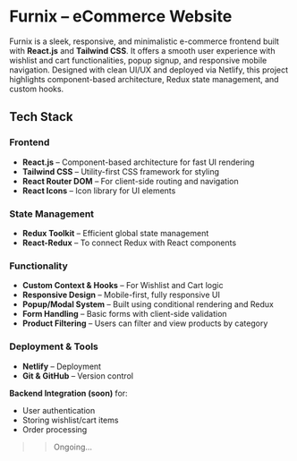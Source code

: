 # Furnix – eCommerce Website

Furnix is a sleek, responsive, and minimalistic e-commerce frontend built with **React.js** and **Tailwind CSS**. It offers a smooth user experience with wishlist and cart functionalities, popup signup, and responsive mobile navigation. Designed with clean UI/UX and deployed via Netlify, this project highlights component-based architecture, Redux state management, and custom hooks.

## Tech Stack

### Frontend
- **React.js** – Component-based architecture for fast UI rendering
- **Tailwind CSS** – Utility-first CSS framework for styling
- **React Router DOM** – For client-side routing and navigation
- **React Icons** – Icon library for UI elements

### State Management
- **Redux Toolkit** – Efficient global state management
- **React-Redux** – To connect Redux with React components

### Functionality
- **Custom Context & Hooks** – For Wishlist and Cart logic  
- **Responsive Design** – Mobile-first, fully responsive UI  
- **Popup/Modal System** – Built using conditional rendering and Redux  
- **Form Handling** – Basic forms with client-side validation  
- **Product Filtering** – Users can filter and view products by category  

### Deployment & Tools
- **Netlify** – Deployment
- **Git & GitHub** – Version control

**Backend Integration (soon)** for:
  - User authentication
  - Storing wishlist/cart items
  - Order processing

>> Ongoing...
